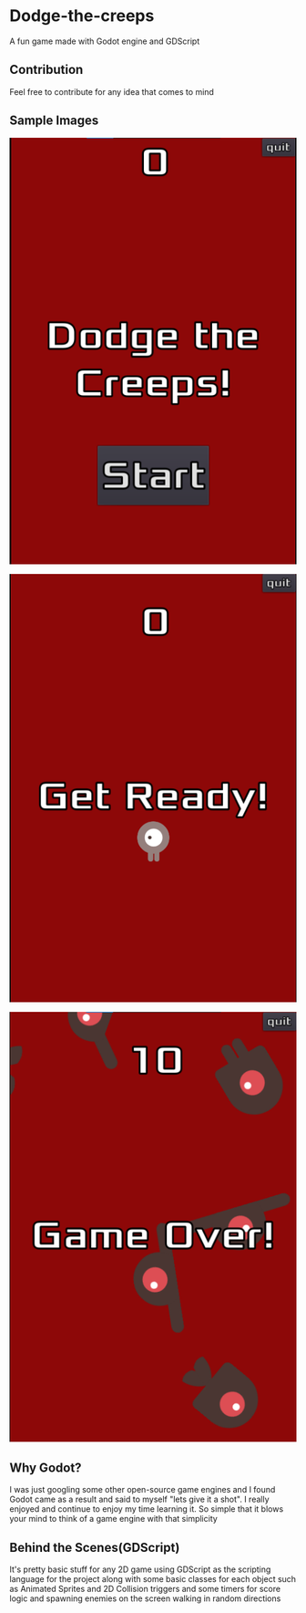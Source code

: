 # Dodge-the-creeps
A fun game made with Godot engine and GDScript

## Contribution

Feel free to contribute for any idea that comes to mind



## Sample Images

![](image-20210408020329095.png)

![image-20210408020709585](image-20210408020709585.png)

![image-20210408020906300](image-20210408020906300.png)

## Why Godot?

I was just googling some other open-source game engines and I found Godot came as a result and said to myself "lets give it a shot". I really enjoyed and continue to enjoy my time learning it. So simple that it blows your mind to think of a game engine with that simplicity

## Behind the Scenes(GDScript)

It's pretty basic stuff for any 2D game using GDScript as the scripting language for the project along with some basic classes for each object such as Animated Sprites and 2D Collision triggers and some timers for score logic and spawning enemies on the screen walking in random directions